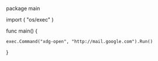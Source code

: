 package main

import (
	"os/exec"
)

func main() {

	exec.Command("xdg-open", "http://mail.google.com").Run()
}
